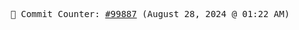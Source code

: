 <p align="center">
    <samp>
        📮 Commit Counter: <a href="https://github.com/Javascript-void0/Javascript-void0/commits/main">#99887</a> (August 28, 2024 @ 01:22 AM)
    </samp>
</p>